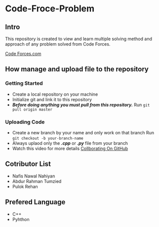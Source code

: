 # Code-Froce-Problem

## Intro ##

This repository is created to view and learn multiple solving method and approach of any problem solved from Code Forces. 

[Code Forces.com](https://codeforces.com/problemset "Code Forces.com")

## How manage and upload file to the repository #

### Getting Started ###

- Create a local repository on your machine 
- Initialize git and link it to this repository 
- ***Before doing anything you must pull from this
  repository.***
  Run `git pull origin master`
  
### Uploading Code ###

- Create a new branch by your name and only work on that branch
  Run `git checkout -b your-branch-name`
- Always uplaod only the ***.cpp*** or ***.py*** file from your branch 
- Watch this video for more details [Collborating On GitHub](https://www.youtube.com/watch?v=4UTSEKzsSvM "Collborating On GitHub")

  
## Cotributor List ##

- Nafis Nawal Nahiyan 
- Abdur Rahman Tumzied 
- Pulok Rehan 


## Prefered Language ##

- C++ 
- Pyhthon 




